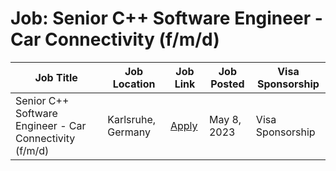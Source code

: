 # Job: Senior C++ Software Engineer - Car Connectivity (f/m/d)

| Job Title | Job Location | Job Link | Job Posted | Visa Sponsorship |
| --- | --- | --- | --- | --- |
| Senior C++ Software Engineer - Car Connectivity (f/m/d) | Karlsruhe, Germany | [Apply](https://join.com/companies/cinemo/7960530-senior-c-software-engineer-car-connectivity-f-m-d) | May 8, 2023 | Visa Sponsorship |
